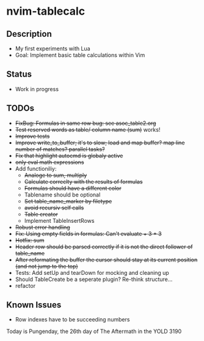 # nvim-tablecalc

## Description
- My first experiments with Lua
- Goal: Implement basic table calculations within Vim

## Status
- Work in progress

## TODOs
- ~~FixBug: Formulas in same row bug: see asoc_table2.org~~
- ~~Test reserved words as table/ column name (sum)~~ works!
- ~~Improve tests~~
- ~~Improve write_to_buffer; it's to slow; load and map buffer? map line number of matches? parallel tasks?~~
- ~~Fix that highlight autocmd is globaly active~~
- ~~only eval math expressions~~
- Add functioniliy:
    - ~~Analoge to sum, multiply~~
    - ~~Calculate correclty with the results of formulas~~
    - ~~Formulas should have a different color~~
    - Tablename should be optional
    - ~~Set table_name_marker by filetype~~
    - ~~avoid recursiv self calls~~
    - ~~Table creator~~
    - Implement TableInsertRows
- ~~Robust error handling~~
- ~~Fix: Using empty fields in formulas: Can't evaluate + 3 + 3~~
- ~~Hotfix: sum~~
- ~~Header row should be parsed correctly if it is not the direct follower of table_name~~
- ~~After reformating the buffer the cursor should stay at its current position (and not jump to the top)~~
- Tests: Add setUp and tearDown for mocking and cleaning up
- Should TableCreate be a seperate plugin? Re-think structure...
- refactor

## Known Issues
- Row indexes have to be succeeding numbers

Today is Pungenday, the 26th day of The Aftermath in the YOLD 3190
